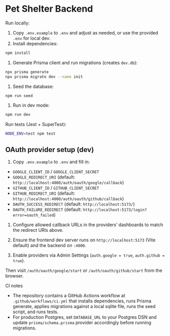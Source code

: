 # Pet Shelter Backend

Run locally:

1. Copy `.env.example` to `.env` and adjust as needed, or use the provided `.env` for local dev.
2. Install dependencies:

```bash
npm install
```

1. Generate Prisma client and run migrations (creates `dev.db`):

```bash
npx prisma generate
npx prisma migrate dev --name init
```

1. Seed the database:

```bash
npm run seed
```

1. Run in dev mode:

```bash
npm run dev
```

Run tests (Jest + SuperTest):

```bash
NODE_ENV=test npm test
```

## OAuth provider setup (dev)

1. Copy `.env.example` to `.env` and fill in:

- `GOOGLE_CLIENT_ID` / `GOOGLE_CLIENT_SECRET`
- `GOOGLE_REDIRECT_URI` (default: `http://localhost:4000/auth/oauth/google/callback`)
- `GITHUB_CLIENT_ID` / `GITHUB_CLIENT_SECRET`
- `GITHUB_REDIRECT_URI` (default: `http://localhost:4000/auth/oauth/github/callback`)
- `OAUTH_SUCCESS_REDIRECT` (default: `http://localhost:5173/`)
- `OAUTH_FAILURE_REDIRECT` (default: `http://localhost:5173/login?error=oauth_failed`)

1. Configure allowed callback URLs in the providers’ dashboards to match the redirect URIs above.

1. Ensure the frontend dev server runs on `http://localhost:5173` (Vite default) and the backend on `:4000`.

1. Enable providers via Admin Settings (`auth.google = true`, `auth.github = true`).

Then visit `/auth/oauth/google/start` or `/auth/oauth/github/start` from the browser.

CI notes

- The repository contains a GitHub Actions workflow at `.github/workflows/ci.yml` that installs dependencies, runs Prisma generate, applies migrations against a local sqlite file, runs the seed script, and runs tests.
- For production Postgres, set `DATABASE_URL` to your Postgres DSN and update `prisma/schema.prisma` provider accordingly before running migrations.
